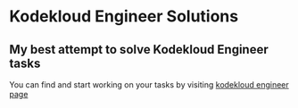 # Kodekloud Engineer Solutions

## My best attempt to solve Kodekloud Engineer tasks

You can find and start working on your tasks by visiting [kodekloud engineer page](kodekloud-engineer.com/)
